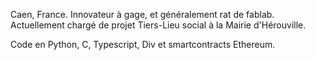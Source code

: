 Caen, France.
Innovateur à gage, et généralement rat de fablab. 
Actuellement chargé de projet Tiers-Lieu social à la Mairie d'Hérouville.

Code en Python, C, Typescript, Div et smartcontracts Ethereum.
